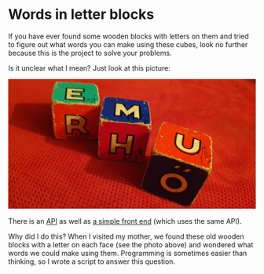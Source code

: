 # Words in letter blocks

If you have ever found some wooden blocks with letters on them
and tried to figure out what words you can make using these cubes, look no further
because this is the project to solve your problems.

Is it unclear what I mean? Just look at this picture:

![a photo of three wooden cubes with different letters on each face](og.jpg)

There is an [API](https://letter-blocks.herokuapp.com/) as well as [a simple front end](http://hann.io/words-in-letter-blocks) (which uses the same API).

Why did I do this? When I visited my mother, we found these old wooden blocks with a letter on each face (see the photo above) and wondered what words we could make using them. Programming is sometimes easier than thinking, so I wrote a script to answer this question.